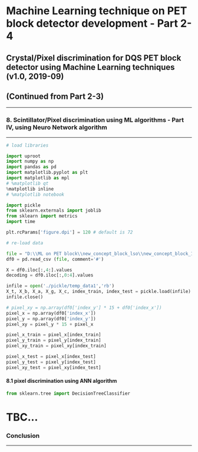 
# Machine Learning technique on PET block detector development - Part 2-4

## Crystal/Pixel discrimination for DQS PET block detector using Machine Learning techniques (v1.0, 2019-09)   
## (Continued from Part 2-3)
---


###  
### 8. Scintillator/Pixel discrimination using ML algorithms - Part IV, using Neuro Network algorithm
***


```python
# load libraries

import uproot
import numpy as np
import pandas as pd
import matplotlib.pyplot as plt
import matplotlib as mpl
# %matplotlib qt
%matplotlib inline
# %matplotlib notebook

import pickle
from sklearn.externals import joblib
from sklearn import metrics
import time

plt.rcParams['figure.dpi'] = 120 # default is 72
```


```python
# re-load data

file = "D:\\ML on PET block\\new_concept_block_lso\\new_concept_block_15x15\\results\\ML_data\\new_concept_block_15x15_sorted_events1.csv"
df0 = pd.read_csv (file, comment='#')

X = df0.iloc[:,4:].values
decoding = df0.iloc[:,0:4].values

```


```python
infile = open('./pickle/temp_data1','rb')
X_t, X_b, X_a, X_g, X_c, index_train, index_test = pickle.load(infile)
infile.close()

```


```python
# pixel_xy = np.array(df0['index_y'] * 15 + df0['index_x'])
pixel_x = np.array(df0['index_x'])
pixel_y = np.array(df0['index_y'])
pixel_xy = pixel_y * 15 + pixel_x

pixel_x_train = pixel_x[index_train]
pixel_y_train = pixel_y[index_train]
pixel_xy_train = pixel_xy[index_train]

pixel_x_test = pixel_x[index_test]
pixel_y_test = pixel_y[index_test]
pixel_xy_test = pixel_xy[index_test]

```

####  
#### 8.1 pixel discrimination using ANN algorithm


```python
from sklearn.tree import DecisionTreeClassifier
```

# TBC...

###  
### Conclusion 
***


```python

```
